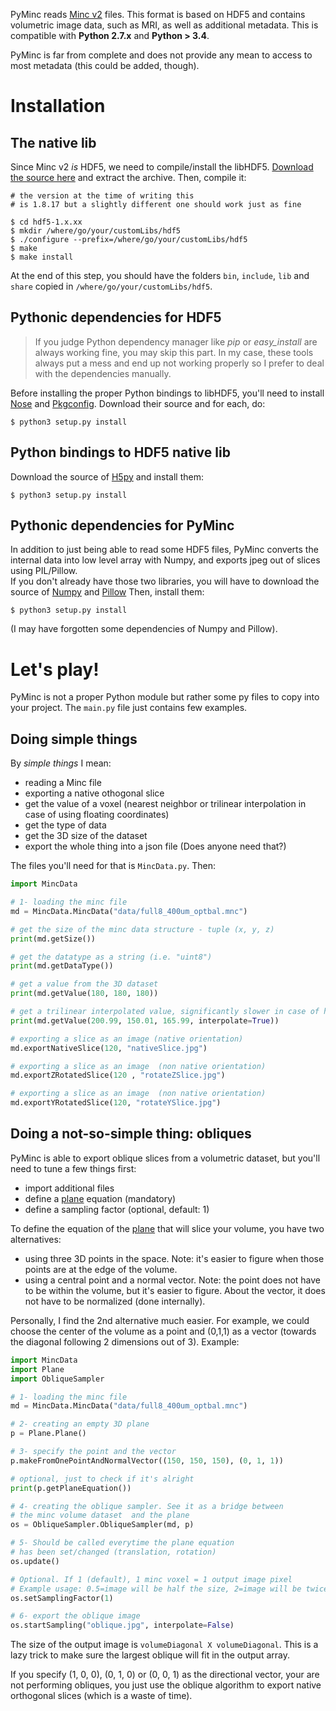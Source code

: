 PyMinc reads [Minc v2](http://www.bic.mni.mcgill.ca/ServicesSoftware/MINC) files. This format is based on HDF5 and contains volumetric image data, such as MRI, as well as additional metadata. This is compatible with **Python 2.7.x** and **Python > 3.4**.

PyMinc is far from complete and does not provide any mean to access to most metadata (this could be added, though).

# Installation
## The native lib
Since Minc v2 *is* HDF5, we need to compile/install the libHDF5. [Download the source here](https://support.hdfgroup.org/HDF5/release/obtainsrc.html#src) and extract the archive. Then, compile it:  

```  
# the version at the time of writing this
# is 1.8.17 but a slightly different one should work just as fine

$ cd hdf5-1.x.xx
$ mkdir /where/go/your/customLibs/hdf5
$ ./configure --prefix=/where/go/your/customLibs/hdf5
$ make
$ make install
```

At the end of this step, you should have the folders `bin`, `include`, `lib` and `share` copied in `/where/go/your/customLibs/hdf5`.

## Pythonic dependencies for HDF5
> If you judge Python dependency manager like *pip* or *easy_install* are always working fine, you may skip this part. In my case, these tools always put a mess and end up not working properly so I prefer to deal with the dependencies manually.

Before installing the proper Python bindings to libHDF5, you'll need to install [Nose](https://pypi.python.org/pypi/nose/1.3.7) and [Pkgconfig](https://pypi.python.org/pypi/pkgconfig/1.1.0). Download their source and for each, do:

```
$ python3 setup.py install
```

## Python bindings to HDF5 native lib
Download the source of [H5py](https://pypi.python.org/pypi/h5py/2.6.0) and install them:

```
$ python3 setup.py install
```

## Pythonic dependencies for PyMinc
In addition to just being able to read some HDF5 files, PyMinc converts the internal data into low level array with Numpy, and exports jpeg out of slices using PIL/Pillow.  
If you don't already have those two libraries, you will have to download the source of [Numpy](https://pypi.python.org/pypi/numpy/1.11.2) and [Pillow](https://pypi.python.org/pypi/Pillow/3.4.1) Then, install them:

```
$ python3 setup.py install
```

(I may have forgotten some dependencies of Numpy and Pillow).

# Let's play!
PyMinc is not a proper Python module but rather some py files to copy into your project. The `main.py` file just contains few examples.

## Doing simple things
By *simple things* I mean:
- reading a Minc file
- exporting a native othogonal slice
- get the value of a voxel (nearest neighbor or trilinear interpolation in case of using floating coordinates)
- get the type of data
- get the 3D size of the dataset
- export the whole thing into a json file (Does anyone need that?)

The files you'll need for that is `MincData.py`. Then:

```python
import MincData

# 1- loading the minc file
md = MincData.MincData("data/full8_400um_optbal.mnc")

# get the size of the minc data structure - tuple (x, y, z)
print(md.getSize())

# get the datatype as a string (i.e. "uint8")
print(md.getDataType())

# get a value from the 3D dataset
print(md.getValue(180, 180, 180))

# get a trilinear interpolated value, significantly slower in case of heavy usage
print(md.getValue(200.99, 150.01, 165.99, interpolate=True))

# exporting a slice as an image (native orientation)
md.exportNativeSlice(120, "nativeSlice.jpg")

# exporting a slice as an image  (non native orientation)
md.exportZRotatedSlice(120 , "rotateZSlice.jpg")

# exporting a slice as an image  (non native orientation)
md.exportYRotatedSlice(120, "rotateYSlice.jpg")

```

## Doing a not-so-simple thing: obliques
PyMinc is able to export oblique slices from a volumetric dataset, but you'll need to tune a few things first:
- import additional files
- define a [plane](https://en.wikipedia.org/wiki/Plane_(geometry) ) equation (mandatory)
- define a sampling factor (optional, default: 1)

To define the equation of the [plane](https://en.wikipedia.org/wiki/Plane_(geometry) ) that will slice your volume, you have two alternatives:
- using three 3D points in the space. Note: it's easier to figure when those points are at the edge of the volume.
- using a central point and a normal vector. Note: the point does not have to be within the volume, but it's easier to figure. About the vector, it does not have to be normalized (done internally).

Personally, I find the 2nd alternative much easier. For example, we could choose the center of the volume as a point and (0,1,1) as a vector (towards the diagonal following 2 dimensions out of 3). Example:

```python
import MincData
import Plane
import ObliqueSampler

# 1- loading the minc file
md = MincData.MincData("data/full8_400um_optbal.mnc")

# 2- creating an empty 3D plane
p = Plane.Plane()

# 3- specify the point and the vector
p.makeFromOnePointAndNormalVector((150, 150, 150), (0, 1, 1))

# optional, just to check if it's alright
print(p.getPlaneEquation())

# 4- creating the oblique sampler. See it as a bridge between
# the minc volume dataset  and the plane
os = ObliqueSampler.ObliqueSampler(md, p)

# 5- Should be called everytime the plane equation
# has been set/changed (translation, rotation)
os.update()

# Optional. If 1 (default), 1 minc voxel = 1 output image pixel
# Example usage: 0.5=image will be half the size, 2=image will be twice larger
os.setSamplingFactor(1)

# 6- export the oblique image
os.startSampling("oblique.jpg", interpolate=False)
```

The size of the output image is `volumeDiagonal X volumeDiagonal`. This is a lazy trick to make sure the largest oblique will fit in the output array.

If you specify (1, 0, 0), (0, 1, 0) or (0, 0, 1) as the directional vector, your are not performing obliques, you just use the oblique algorithm to export native orthogonal slices (which is a waste of time).
